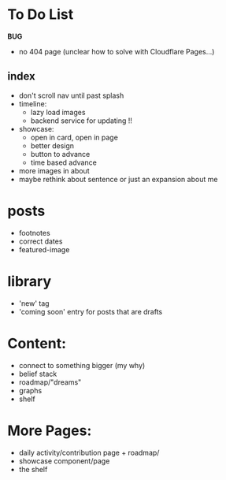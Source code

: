 # To Do List

**BUG**
- no 404 page (unclear how to solve with Cloudflare Pages...)

## index
- don't scroll nav until past splash
- timeline:
	- lazy load images
	- backend service for updating !!
- showcase:
	- open in card, open in page
	- better design
	- button to advance
	- time based advance
- more images in about
- maybe rethink about sentence or just an expansion about me

# posts
- footnotes
- correct dates
- featured-image

# library
- 'new' tag
- 'coming soon' entry for posts that are drafts

# Content:
- connect to something bigger (my why)
- belief stack
- roadmap/"dreams"
- graphs
- shelf

# More Pages:
- daily activity/contribution page + roadmap/
- showcase component/page
- the shelf